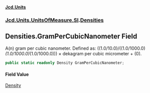 #### [Jcd.Units](index.md 'index')
### [Jcd.Units.UnitsOfMeasure.SI](Jcd.Units.UnitsOfMeasure.SI.md 'Jcd.Units.UnitsOfMeasure.SI').[Densities](Densities.md 'Jcd.Units.UnitsOfMeasure.SI.Densities')

## Densities.GramPerCubicNanometer Field

A(n) gram per cubic nanometer. Defined as: ((1.0/10.0)/((1.0/1000.0)*(1.0/1000.0)*(1.0/1000.0))) × dekagram per cubic micrometer + (0).

```csharp
public static readonly Density GramPerCubicNanometer;
```

#### Field Value
[Density](Density.md 'Jcd.Units.UnitTypes.Density')